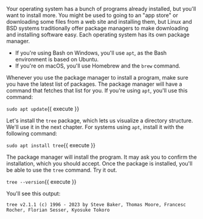 Your operating system has a bunch of programs already installed, but you'll want to install more. You might be used to going to an "app store" or downloading some files from a web site and installing them, but Linux and BSD systems traditionally offer package managers to make downloading and installing software easy. Each operating system has its own package manager.


* If you're using Bash on Windows, you'll use `apt`, as the Bash environment is based on Ubuntu.
* If you're on macOS, you'll use Homebrew and the `brew` command.


Whenever you use the package manager to install a program, make sure you have the latest list of packages. The package manager will have a command that fetches that list for you. If you're using `apt`, you'll use this command:


`sudo apt update`{{ execute }}



Let's install the `tree` package, which lets us visualize a directory structure. We'll use it in the next chapter. For systems using `apt`, install it with the following command:

`sudo apt install tree`{{ execute }}


The package manager will install the program. It may ask you to confirm the installation, which you should accept. Once the package is installed, you'll be able to use the `tree` command.  Try it out.


`tree --version`{{ execute }}

You'll see this output:

~~~
tree v2.1.1 (c) 1996 - 2023 by Steve Baker, Thomas Moore, Francesc Rocher, Florian Sesser, Kyosuke Tokoro
~~~




